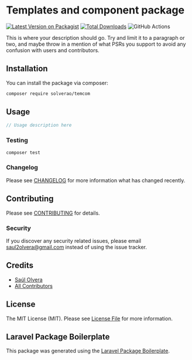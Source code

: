 # Templates and component package

[![Latest Version on Packagist](https://img.shields.io/packagist/v/solverao/temcom.svg?style=flat-square)](https://packagist.org/packages/solverao/temcom)
[![Total Downloads](https://img.shields.io/packagist/dt/solverao/temcom.svg?style=flat-square)](https://packagist.org/packages/solverao/temcom)
![GitHub Actions](https://github.com/solverao/temcom/actions/workflows/main.yml/badge.svg)

This is where your description should go. Try and limit it to a paragraph or two, and maybe throw in a mention of what PSRs you support to avoid any confusion with users and contributors.

## Installation

You can install the package via composer:

```bash
composer require solverao/temcom
```

## Usage

```php
// Usage description here
```

### Testing

```bash
composer test
```

### Changelog

Please see [CHANGELOG](CHANGELOG.md) for more information what has changed recently.

## Contributing

Please see [CONTRIBUTING](CONTRIBUTING.md) for details.

### Security

If you discover any security related issues, please email saul2olvera@gmail.com instead of using the issue tracker.

## Credits

-   [Saúl Olvera](https://github.com/solverao)
-   [All Contributors](../../contributors)

## License

The MIT License (MIT). Please see [License File](LICENSE.md) for more information.

## Laravel Package Boilerplate

This package was generated using the [Laravel Package Boilerplate](https://laravelpackageboilerplate.com).
